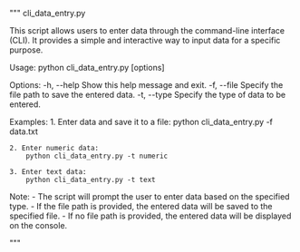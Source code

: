 """
cli_data_entry.py

This script allows users to enter data through the command-line interface (CLI). It provides a simple and interactive way to input data for a specific purpose.

Usage:
    python cli_data_entry.py [options]

Options:
    -h, --help          Show this help message and exit.
    -f, --file <path>   Specify the file path to save the entered data.
    -t, --type <type>   Specify the type of data to be entered.

Examples:
    1. Enter data and save it to a file:
        python cli_data_entry.py -f data.txt

    2. Enter numeric data:
        python cli_data_entry.py -t numeric

    3. Enter text data:
        python cli_data_entry.py -t text

Note:
    - The script will prompt the user to enter data based on the specified type.
    - If the file path is provided, the entered data will be saved to the specified file.
    - If no file path is provided, the entered data will be displayed on the console.

"""